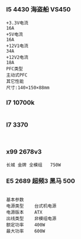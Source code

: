 ### I5 4430  海盗船 VS450     

```
+3.3V电流	
16A
+5V电流	
16A
+12V1电流	
34A
+12V2电流	
18A
PFC类型	
主动式PFC
其它性能	
尺寸:140×150×88mm

```


### I7 10700k 

```

```

### I7 3370 

```


```

### x99 2678v3 

```
长城 金牌 全模组   750W

```


### E5 2689 超频3 黑马 500

```

基本参数
电源类型	台式机电源
电源版本	ATX
出线类型	非模组电源
额定功率	400W
最大功率	600W

```


